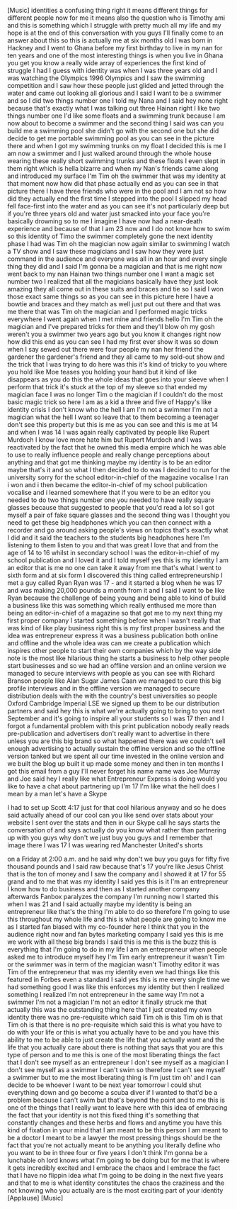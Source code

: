 
[Music]
identities a confusing thing right it
means different things for different
people now for me it means also the
question who is Timothy ami and this is
something which I struggle with pretty
much all my life and my hope is at the
end of this conversation with you guys
I&#39;ll finally come to an answer about
this so this is actually me at six
months old I was born in Hackney and I
went to Ghana before my first birthday
to live in my nan for ten years and one
of the most interesting things is when
you live in Ghana you get you know a
really wide array of experiences the
first kind of struggle I had I guess
with identity was when I was three years
old and I was watching the Olympics 1996
Olympics and I saw the swimming
competition and I saw how these people
just glided and jetted through the water
and came out looking all glorious and I
said I want to be a swimmer and so I did
two things number one I told my Nana and
I said hey none right because that&#39;s
exactly what I was talking out three
Hainan right I like two things number
one I&#39;d like some floats and a swimming
trunk because I am now about to become a
swimmer and the second thing I said was
can you build me a swimming pool she
didn&#39;t go with the second one but she
did decide to get me portable swimming
pool as you can see in the picture there
and when I got my swimming trunks on my
float I decided this is me I am now a
swimmer and I just walked around through
the whole house wearing these really
short swimming trunks and these floats
I even slept in them right which is
hella bizarre and when my Nan&#39;s friends
came along and introduced my surface I&#39;m
Tim oh the swimmer that was my identity
at that moment now how did that phase
actually end as you can see in that
picture there I have three friends who
were in the pool
and I am not so how did they actually
end the first time I stepped into the
pool I slipped my head fell face-first
into the water and as you can see it&#39;s
not particularly deep but if you&#39;re
three years old and water just smacked
into your face you&#39;re basically drowning
so to me I imagine I have now had a
near-death experience and because of
that I am 23 now and I do not know how
to swim so this identity of Timo the
swimmer completely gone the next
identity phase I had was Tim oh the
magician now again similar to swimming I
watch a TV show and I saw these
magicians and I saw how they were just
command in the audience and everyone was
all in an hour and every single thing
they did and I said I&#39;m gonna be a
magician and that is me right now went
back to my nan Hainan two things number
one I want a magic set number two I
realized that all the magicians
basically have they just look amazing
they all come out in these suits and
braces and tie so I said I won those
exact same things so as you can see in
this picture here I have a bowtie and
braces and they match as well just put
out there and that was me there that was
Tim oh the magician and I performed
magic tricks everywhere I went again
when I met mine and friends hello I&#39;m
Tim oh the magician and I&#39;ve prepared
tricks for them and they&#39;ll blow oh my
gosh
weren&#39;t you a swimmer two years ago but
you know it changes right now how did
this end as you can see I had my first
ever show it was so down when I say
sewed out there were four people my nan
her friend the gardener the gardener&#39;s
friend and they all came to my sold-out
show and the trick that I was trying to
do here was this it&#39;s kind of tricky to
you where you hold like Moe teases you
holding your hand but it kind of like
disappears as you do this the whole
ideas that goes into your sleeve when I
perform that trick
it&#39;s stuck at the top of my sleeve so
that ended my magician face I was no
longer Tim o the magician if I couldn&#39;t
do the most basic magic trick so here I
am as a kid a three and five of Happy&#39;s
like identity crisis I don&#39;t know who
the hell I am I&#39;m not a swimmer I&#39;m not
a magician what the hell I want
so leave that to them becoming a
teenager don&#39;t see this property but
this is me as you can see and this is me
at 14 and when I was 14 I was again
really captivated by people like Rupert
Murdoch I know love more hate him but
Rupert Murdoch and I was reactivated by
the fact that he owned this media empire
which he was able to use to really
influence people and really change
perceptions about anything and that got
me thinking maybe my identity is to be
an editor maybe that&#39;s it and so what I
then decided to do was I decided to run
for the university sorry for the school
editor-in-chief of the magazine
vocalise I ran i won and i then became
the editor-in-chief of my school
publication vocalise and i learned
somewhere that if you were to be an
editor you needed to do two things
number one you needed to have really
square glasses because that suggested to
people that you&#39;d read a lot so I got
myself a pair of fake square glasses and
the second thing was I thought you need
to get these big headphones which you
can then connect with a recorder and go
around asking people&#39;s views on topics
that&#39;s exactly what I did and it said
the teachers to the students big
headphones here I&#39;m listening to them
listen to you and that was great I love
that and from the age of 14 to 16 whilst
in secondary school I was the
editor-in-chief of my school publication
and I loved it and I told myself yes
this is my identity I am an editor that
is me no one can take it away from me
that&#39;s what I went to sixth form and at
six form
I discovered this thing called
entrepreneurship I met a guy called Ryan
Ryan was 17 - and it started a blog when
he was 17 and was making 20,000 pounds a
month from it and I said I want to be
like Ryan because the challenge of being
young and being able to kind of build a
business like this was something which
really enthused me more than being an
editor-in-chief of a magazine so that
got me to my next thing my first proper
company I started something before when
I wasn&#39;t really that was kind of like
play business right this is my first
proper business and the idea was
entrepreneur express it was a business
publication both online and offline and
the whole idea was can we create a
publication which inspires other people
to start their own companies which by
the way side note is the most like
hilarious thing he starts a business to
help other people start businesses and
so we had an offline version and an
online version we managed to secure
interviews with people as you can see
with Richard Branson people like Alan
Sugar James Caan we managed to cure this
big profile interviews and in the
offline version we managed to secure
distribution deals with the with the
country&#39;s best universities so people
Oxford Cambridge Imperial LSE we signed
up them to be our distribution partners
and said hey this is what we&#39;re actually
going to bring to you next September and
it&#39;s going to inspire all your students
so I was 17 then and I forgot a
fundamental problem with this print
publication nobody really reads
pre-publication and advertisers don&#39;t
really want to advertise in there unless
you are this big brand so what happened
there was we couldn&#39;t sell enough
advertising to actually sustain the
offline version and so the offline
version tanked but we spent all our time
invested in the online version and we
built the blog up built it up made some
money and then in ten months I got this
email from a guy I&#39;ll never forget his
name name was Joe Murray and Joe said
hey I really like what Entrepreneur
Express is doing would you like to have
a chat about partnering up I&#39;m 17 I&#39;m
like what the hell does I mean by a man
let&#39;s have a Skype

I had to set up Scott 4:17 just for that
cool hilarious anyway and so he does
said actually ahead of our cool can you
like send over stats about your website
I sent over the stats and then in our
Skype call
he says starts the conversation of and
says actually do you know what
rather than partnering up with you guys
why don&#39;t we just buy you guys and I
remember that image there I was 17 I was
wearing red Manchester United&#39;s shorts

on a Friday at 2:00 a.m. and he said why
don&#39;t we buy you guys for fifty five
thousand pounds and I said raw
because that&#39;s 17 you&#39;re like Jesus
Christ that is the ton of money and I
saw the company and I showed it at 17
for 55 grand
and to me that was my identity I said
yes
this is it I&#39;m an entrepreneur I know
how to do business and then as I started
another company afterwards Fanbox
paralyzes the company I&#39;m running now I
started this when I was 21 and I said
actually maybe my identity is being an
entrepreneur like that&#39;s the thing I&#39;m
able to do so therefore I&#39;m going to use
this throughout my whole life and this
is what people are going to know me as I
started fan biased with my co-founder
here I think that you in the audience
right now and fan bytes marketing
company I said yes this is me we work
with all these big brands I said this is
me this is the buzz this is everything
that I&#39;m going to do in my life I am an
entrepreneur when people asked me to
introduce myself hey I&#39;m Tim early
entrepreneur
it wasn&#39;t Tim or the swimmer was in term
of the magician wasn&#39;t Timothy editor it
was Tim of the entrepreneur that was my
identity even we had things like this
featured in Forbes even a standard I
said yes this is me every single time we
had something good I was like this
enforces my identity but then I realized
something I realized I&#39;m not
entrepreneur in the same way I&#39;m not a
swimmer I&#39;m not a magician I&#39;m not an
editor it finally struck me that
actually this was the outstanding thing
here that I just created my own identity
there was no pre-requisite which said
Tim oh is this Tim oh is that Tim oh is
that there is no pre-requisite which
said this is what you have to do with
your life or this is what you actually
have to be and you have this ability to
me to be able to just create the life
that you actually want and the life that
you actually care about there is nothing
that says that you are this type of
person and to me this is one of the most
liberating things
the fact that I don&#39;t see myself as an
entrepreneur I don&#39;t see myself as a
magician I don&#39;t see myself as a swimmer
I can&#39;t swim
so therefore I can&#39;t see myself a
swimmer but to me the most liberating
thing is I&#39;m just tim oh&#39; and I can
decide to be whoever I want to be next
year tomorrow I could shut everything
down and go become a scuba diver if I
wanted to that&#39;d be a problem because I
can&#39;t swim but that&#39;s beyond the point
and to me this is one of the things that
I really want to leave here with this
idea of embracing the fact that your
identity is not this fixed thing it&#39;s
something that constantly changes and
these herbs and flows and anytime you
have this kind of fixation in your mind
that I am meant to be this person I am
meant to be a doctor I meant to be a
lawyer the most pressing things should
be the fact that you&#39;re not actually
meant to be anything you literally
define who you want to be in three four
or five years I don&#39;t think I&#39;m gonna be
a lunchable oh lord knows what I&#39;m going
to be doing but for me that is where it
gets incredibly excited and I embrace
the chaos and I embrace the fact that I
have no flippin idea what I&#39;m going to
be doing in the next five years and that
to me is what identity constitutes the
chaos the craziness and the not knowing
who you actually are is the most
exciting part of your identity
[Applause]
[Music]
